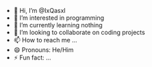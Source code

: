 - 👋 Hi, I’m @IxQasxI
- 👀 I’m interested in programming
- 🌱 I’m currently learning nothing
- 💞️ I’m looking to collaborate on coding projects
- 📫 How to reach me ...
- 😄 Pronouns: He/Him
- ⚡ Fun fact: ...

<!---
IxQasxI/IxQasxI is a ✨ special ✨ repository because its `README.md` (this file) appears on your GitHub profile.
You can click the Preview link to take a look at your changes.
--->
